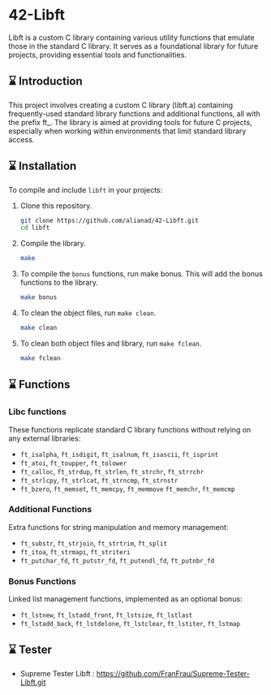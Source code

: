 # 42-Libft
Libft is a custom C library containing various utility functions that emulate those in the standard C library. It serves as a foundational library for future projects, providing essential tools and functionalities.

## ⌛ Introduction
This project involves creating a custom C library (libft.a) containing frequently-used standard library functions and additional functions, all with the prefix ft_. 
The library is aimed at providing tools for future C projects, especially when working within environments that limit standard library access.

## ⌛ Installation
To compile and include `libft` in your projects:

1. Clone this repository.
   ```bash
   git clone https://github.com/alianad/42-Libft.git
   cd libft

2. Compile the library.
   ```bash
   make

3. To compile the `bonus` functions, run make bonus. This will add the bonus functions to the library.
   ```bash
   make bonus

4. To clean the object files, run `make clean`.
   ```bash
   make clean

5. To clean both object files and library, run `make fclean`.
   ```bash
   make fclean

## ⌛ Functions
### Libc functions
These functions replicate standard C library functions without relying on any external libraries:

+ `ft_isalpha`, `ft_isdigit`, `ft_isalnum`, `ft_isascii`, `ft_isprint`
+ `ft_atoi`, `ft_toupper`, `ft_tolower`
+ `ft_calloc`, `ft_strdup`, `ft_strlen`, `ft_strchr`, `ft_strrchr`
+ `ft_strlcpy`, `ft_strlcat`, `ft_strncmp`, `ft_strnstr`
+ `ft_bzero`, `ft_memset`, `ft_memcpy`, `ft_memmove` `ft_memchr`, `ft_memcmp`

### Additional Functions
Extra functions for string manipulation and memory management:

+ `ft_substr`, `ft_strjoin`, `ft_strtrim`, `ft_split`
+ `ft_itoa`, `ft_strmapi`, `ft_striteri`
+ `ft_putchar_fd`, `ft_putstr_fd`, `ft_putendl_fd`, `ft_putnbr_fd`

### Bonus Functions
Linked list management functions, implemented as an optional bonus:

+ `ft_lstnew`, `ft_lstadd_front`, `ft_lstsize`, `ft_lstlast`
+ `ft_lstadd_back`, `ft_lstdelone`, `ft_lstclear`, `ft_lstiter`, `ft_lstmap`

## ⌛ Tester
- Supreme Tester Libft : https://github.com/FranFrau/Supreme-Tester-Libft.git
